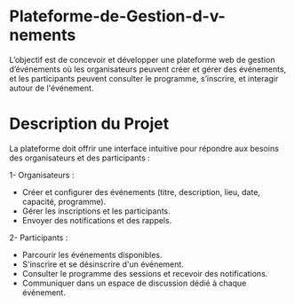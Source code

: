 # Plateforme-de-Gestion-d-v-nements
L’objectif est de concevoir et développer une plateforme web de gestion d’événements où les  organisateurs peuvent créer et gérer des événements, et les participants peuvent consulter le  programme, s’inscrire, et interagir autour de l'événement.

# Description du Projet
La plateforme doit offrir une interface intuitive pour répondre aux besoins des organisateurs et des 
participants :

1- Organisateurs :
- Créer et configurer des événements (titre, description, lieu, date, capacité, programme).
- Gérer les inscriptions et les participants.
- Envoyer des notifications et des rappels.
  
2- Participants :
- Parcourir les événements disponibles.
- S'inscrire et se désinscrire d'un événement.
- Consulter le programme des sessions et recevoir des notifications.
- Communiquer dans un espace de discussion dédié à chaque événement.
